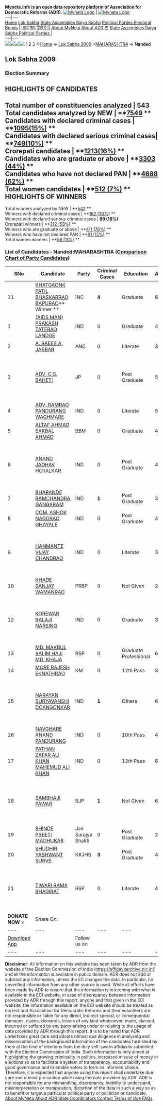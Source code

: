 **Myneta.info is an open data repository platform of Association for Democratic Reforms (ADR).**
[![Myneta Logo](https://www.myneta.info/lib/img/myneta-logo.png)](https://www.myneta.info/) | [![Myneta Logo](https://www.myneta.info/lib/img/adr-logo.png)](https://adrindia.org)  
---|---  
[Home](https://www.myneta.info/) [Lok Sabha](https://www.myneta.info/#ls "Lok Sabha") [ State Assemblies ](https://www.myneta.info/#sa "State Assemblies") [Rajya Sabha](https://www.myneta.info/#rs "Rajya Sabha") [Political Parties ](https://www.myneta.info/party "Political Parties") [ Electoral Bonds ](https://www.myneta.info/electoral_bonds "Electoral Bonds") [ || माय नेता हिंदी में || ](https://translate.google.co.in/translate?prev=hp&hl=en&js=y&u=www.myneta.info&sl=en&tl=hi&history_state0=) [ About MyNeta ](https://adrindia.org/content/about-myneta) [ About ADR ](https://adrindia.org/about-adr/who-we-are) [☰](javascript:void\(0\))
[ State Assemblies ](https://www.myneta.info/#sa "State Assemblies") [ Rajya Sabha ](https://www.myneta.info/#rs "Rajya Sabha") [ Political Parties ](https://www.myneta.info/party "Political Parties")
|   
---|---  
![](https://www.myneta.info/lib/img/banner/banner-1.png)![](https://www.myneta.info/lib/img/banner/banner-2.png)![](https://www.myneta.info/lib/img/banner/banner-3.png)![](https://www.myneta.info/lib/img/banner/banner-4.png)
1  2  3  4 
[Home](https://www.myneta.info/) → [Lok Sabha 2009](https://www.myneta.info/ls2009/)→[MAHARASHTRA](https://www.myneta.info/ls2009/index.php?action=show_constituencies&state_id=13) → **Nanded**
### 
## Lok Sabha 2009
###  Election Summary 
HIGHLIGHTS OF CANDIDATES  
---  
Total number of constituencies analyzed |  543   
Total candidates analyzed by NEW | **[7549](https://www.myneta.info/ls2009/index.php?action=summary&subAction=candidates_analyzed&sort=candidate#summary) **  
Candidates with declared criminal cases | **[1095(15%)](https://www.myneta.info/ls2009/index.php?action=summary&subAction=crime&sort=candidate#summary) **  
Candidates with declared serious criminal cases| **[749(10%)](https://www.myneta.info/ls2009/index.php?action=summary&subAction=serious_crime&sort=candidate#summary) **  
Crorepati candidates | **[1213(16%)](https://www.myneta.info/ls2009/index.php?action=summary&subAction=crorepati&sort=candidate#summary) **  
Candidates who are graduate or above | **[3303 (44%)](https://www.myneta.info/ls2009/index.php?action=summary&subAction=education&sort=candidate#summary) **  
Candidates who have not declared PAN | **[4688 (62%)](https://www.myneta.info/ls2009/index.php?action=summary&subAction=without_pan&sort=candidate#summary) **  
Total women candidates | **[512 (7%)](https://www.myneta.info/ls2009/index.php?action=summary&subAction=women_candidate&sort=candidate#summary) **  
HIGHLIGHTS OF WINNERS  
---  
Total winners analyzed by NEW | **[542](https://www.myneta.info/ls2009/index.php?action=summary&subAction=winner_analyzed&sort=candidate#summary) **  
Winners with declared criminal cases | **[162 (30%)](https://www.myneta.info/ls2009/index.php?action=summary&subAction=winner_crime&sort=candidate#summary) **  
Winners with declared serious criminal cases | **[89 (16%)](https://www.myneta.info/ls2009/index.php?action=summary&subAction=winner_serious_crime&sort=candidate#summary)**  
Crorepati winners | **[312 (58%)](https://www.myneta.info/ls2009/index.php?action=summary&subAction=winner_crorepati&sort=candidate#summary) **  
Winners who are graduate or above | **[411 (76%)](https://www.myneta.info/ls2009/index.php?action=summary&subAction=winner_education&sort=candidate#summary) **  
Winners who have not declared PAN | **[81 (15%)](https://www.myneta.info/ls2009/index.php?action=summary&subAction=winner_without_pan&sort=candidate#summary) **  
Total women winners | **[58 (11%)](https://www.myneta.info/ls2009/index.php?action=summary&subAction=winner_women&sort=candidate#summary) **  
### List of Candidates - Nanded:MAHARASHTRA ([Comparison Chart of Party Candidates](https://www.myneta.info/ls2009/comparisonchart.php?constituency_id=73))
SNo | Candidate| Party| Criminal Cases| Education| Age| Total Assets| Liabilities  
---|---|---|---|---|---|---|---  
11  | [KHATGAONK PATIL BHASKARRAO BAPURAO](https://www.myneta.info/ls2009/candidate.php?candidate_id=260)** Winner ** | INC | **4** | Graduate| 65 | Rs 6,24,16,000 ~ 6 Crore+ | Rs 2,60,000 ~ 2 Lacs+  
1  | [(AIDS MAN) PRAKASH TATERAO LANDGE](https://www.myneta.info/ls2009/candidate.php?candidate_id=261) | IND | 0 | Graduate| 40 | Rs 3,50,000 ~ 3 Lacs+ | Rs 0 ~   
2  | [A. RAEES A. JABBAR](https://www.myneta.info/ls2009/candidate.php?candidate_id=823) | ANC | 0 | Literate| 36 | Rs 50,000 ~ 50 Thou+ | Rs 0 ~   
3  | [ADV. C.S. BAHETI](https://www.myneta.info/ls2009/candidate.php?candidate_id=813) | JP | 0 | Post Graduate| 56 | ![](https://myneta.info/image_v2.php?myneta_folder=ls2009&candidate_id=813&col=ta) | ![](https://myneta.info/image_v2.php?myneta_folder=ls2009&candidate_id=813&col=lia)  
4  | [ADV. RAMRAO PANDURANG WAGHMARE](https://www.myneta.info/ls2009/candidate.php?candidate_id=1980) | IND | 0 | Literate| 54 | Rs 80,000 ~ 80 Thou+ | Rs 0 ~   
5  | [ALTAF AHMAD EAKBAL AHMAD](https://www.myneta.info/ls2009/candidate.php?candidate_id=2) | BBM | 0 | Graduate| 43 | Rs 6,52,154 ~ 6 Lacs+ | Rs 0 ~   
6  | [ANAND JADHAV HOTALKAR](https://www.myneta.info/ls2009/candidate.php?candidate_id=819) | IND | 0 | Post Graduate| 42 | ![](https://myneta.info/image_v2.php?myneta_folder=ls2009&candidate_id=819&col=ta) | ![](https://myneta.info/image_v2.php?myneta_folder=ls2009&candidate_id=819&col=lia)  
7  | [BHARANDE RAMCHANDRA GANGARAM](https://www.myneta.info/ls2009/candidate.php?candidate_id=814) | IND | **1** | Post Graduate| 31 | Rs 3,80,000 ~ 3 Lacs+ | Rs 10,000 ~ 10 Thou+  
8  | [COM. ASHOK NAGORAO GHAYALE](https://www.myneta.info/ls2009/candidate.php?candidate_id=1978) | IND | 0 | Post Graduate| 40 | Rs 50,000 ~ 50 Thou+ | Rs 0 ~   
9  | [HANMANTE VIJAY CHANDRAO](https://www.myneta.info/ls2009/candidate.php?candidate_id=1981) | IND | 0 | Literate| 35 | ![](https://myneta.info/image_v2.php?myneta_folder=ls2009&candidate_id=1981&col=ta) | ![](https://myneta.info/image_v2.php?myneta_folder=ls2009&candidate_id=1981&col=lia)  
10  | [KHADE SANJAY WAMANRAO](https://www.myneta.info/ls2009/candidate.php?candidate_id=825) | PRBP | 0 | Not Given| 29 | Nil | Rs 0 ~   
12  | [KOREWAR BALAJI NARSING](https://www.myneta.info/ls2009/candidate.php?candidate_id=258) | IND | 0 | Graduate| 38 | ![](https://myneta.info/image_v2.php?myneta_folder=ls2009&candidate_id=258&col=ta) | ![](https://myneta.info/image_v2.php?myneta_folder=ls2009&candidate_id=258&col=lia)  
13  | [MD. MAKBUL SALIM HAJI MD. KHAJA](https://www.myneta.info/ls2009/candidate.php?candidate_id=265) | BSP | 0 | Graduate Professional| 60 | Rs 8,55,000 ~ 8 Lacs+ | Rs 0 ~   
14  | [MORE RAJESH EKNATHRAO](https://www.myneta.info/ls2009/candidate.php?candidate_id=269) | KM | 0 | 12th Pass| 34 | Rs 9,48,687 ~ 9 Lacs+ | Rs 0 ~   
15  | [NARAYAN SURYAVANSHI DOANGONKAR](https://www.myneta.info/ls2009/candidate.php?candidate_id=1979) | IND | **1** | Others| 63 | ![](https://myneta.info/image_v2.php?myneta_folder=ls2009&candidate_id=1979&col=ta) | ![](https://myneta.info/image_v2.php?myneta_folder=ls2009&candidate_id=1979&col=lia)  
16  | [NAVGHARE ANAND PANDURANG](https://www.myneta.info/ls2009/candidate.php?candidate_id=6) | IND | 0 | 10th Pass| 48 | Rs 14,00,000 ~ 14 Lacs+ | Rs 0 ~   
17  | [PATHAN ZAFAR ALI KHAN MAHEMUD ALI KHAN](https://www.myneta.info/ls2009/candidate.php?candidate_id=10) | IND | 0 | 12th Pass| 63 | Rs 7,00,000 ~ 7 Lacs+ | Rs 0 ~   
18  | [SAMBHAJI PAWAR](https://www.myneta.info/ls2009/candidate.php?candidate_id=264) | BJP | **1** | Not Given| 60 | ![](https://myneta.info/image_v2.php?myneta_folder=ls2009&candidate_id=264&col=ta) | ![](https://myneta.info/image_v2.php?myneta_folder=ls2009&candidate_id=264&col=lia)  
19  | [SHINDE PREETI MADHUKAR](https://www.myneta.info/ls2009/candidate.php?candidate_id=5) | Jan Surajya Shakti | 0 | Post Graduate| 27 | Rs 60,13,582 ~ 60 Lacs+ | Rs 0 ~   
20  | [SHUDHIR YASHWANT SURVE](https://www.myneta.info/ls2009/candidate.php?candidate_id=828) | KKJHS | **3** | Post Graduate| 40 | Rs 21,36,000 ~ 21 Lacs+ | Rs 11,00,000 ~ 11 Lacs+  
21  | [TIWARI RAMA BHAGIRAT](https://www.myneta.info/ls2009/candidate.php?candidate_id=8) | RSP | 0 | Literate| 40 | ![](https://myneta.info/image_v2.php?myneta_folder=ls2009&candidate_id=8&col=ta) | ![](https://myneta.info/image_v2.php?myneta_folder=ls2009&candidate_id=8&col=lia)  
|  **DONATE NOW** × |  Share On:  | [](https://api.whatsapp.com/send?text=https%3A%2F%2Fmyneta.info%2Fpunjab2022%2Findex.php%3Faction%3Dshow_constituencies%26state_id%3D19) | [](https://www.facebook.com/sharer/sharer.php?u=https%3A%2F%2Fmyneta.info%2Fpunjab2022%2Findex.php%3Faction%3Dshow_constituencies%26state_id%3D19) | [](https://twitter.com/share?url=https%3A%2F%2Fmyneta.info%2Fpunjab2022%2Findex.php%3Faction%3Dshow_constituencies%26state_id%3D19)  
---|---|---|---|---  
| [ Download App ](https://play.google.com/store/apps/details?id=com.webrosoft.myneta1&pcampaignid=pcampaignidMKT-Other-global-all-co-prtnr-py-PartBadge-Mar2515-1) | [](https://play.google.com/store/apps/details?id=com.webrosoft.myneta1&pcampaignid=pcampaignidMKT-Other-global-all-co-prtnr-py-PartBadge-Mar2515-1) |  Follow us on  | [](https://www.facebook.com/adrindia.org/) | [](https://twitter.com/adrspeaks) | [](https://groups.google.com/g/national-election-watch?hl=en&pli=1) | [](https://www.instagram.com/adrspeaks/) | [](https://www.youtube.com/user/adrspeaks) | [](https://sharechat.com/profile/adrspeaks)  
---|---|---|---|---|---|---|---|---  
**Disclaimer:** All information on this website has been taken by ADR from the website of the Election Commission of India (https://affidavitarchive.nic.in/) and all the information is available in public domain. ADR does not add or subtract any information, unless the EC changes the data. In particular, no unverified information from any other source is used. While all efforts have been made by ADR to ensure that the information is in keeping with what is available in the ECI website, in case of discrepancy between information provided by ADR through this report, anyone and that given in the ECI website, the information available on the ECI website should be treated as correct and Association for Democratic Reforms and their volunteers are not responsible or liable for any direct, indirect special, or consequential damages, claims, demands, losses of any kind whatsoever, made, claimed, incurred or suffered by any party arising under or relating to the usage of data provided by ADR through this report. It is to be noted that ADR undertakes great care and adopts utmost due diligence in analysing and dissemination of the background information of the candidates furnished by them at the time of elections from the duly self-sworn affidavits submitted with the Election Commission of India. Such information is only aimed at highlighting the growing criminality in politics, increased misuse of money in elections so as to facilitate a system of transparency, accountability and good governance and to enable voters to form an informed choice. Therefore, it is expected that anyone using this report shall undertake due care and utmost precaution while using the data provided by ADR. ADR is not responsible for any mishandling, discrepancy, inability to understand, misinterpretation or manipulation, distortion of the data in such a way so as to benefit or target a particular political party or politician or candidate. 
[ About MyNeta ](https://adrindia.org/content/about-myneta) [ About ADR ](https://adrindia.org/about-adr/who-we-are) [ State Coordinators ](https://adrindia.org/about-adr/state-coordinators) [ Contact ](https://adrindia.org/contact-us) [ Terms of Use ](https://adrindia.org/content/adr-terms-use) [ FAQs ](https://adrindia.org/content/faqs)
